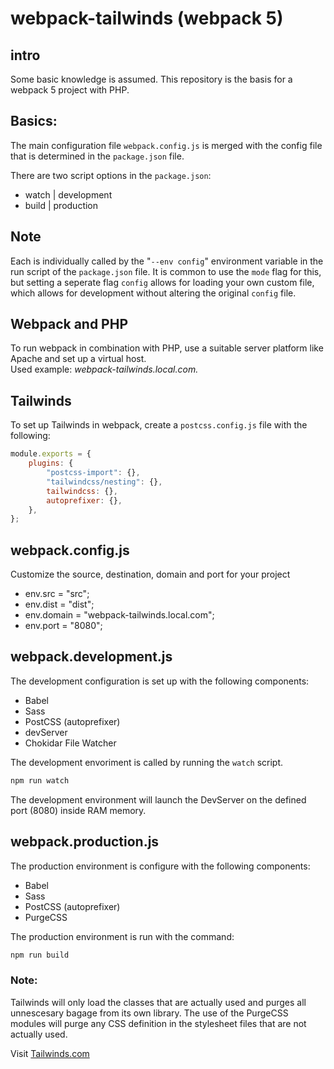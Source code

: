# webpack-tailwinds (webpack 5)

## intro
Some basic knowledge is assumed. This repository is the basis for a webpack 5 project with PHP.

## Basics:
The main configuration file `webpack.config.js` is merged with the config file that is determined in the `package.json` file.

There are two script options in the `package.json`:
- watch     | development
- build     | production

## Note
Each is individually called by the "`--env config`" environment variable in the run script of the `package.json` file. It is common to use the `mode` flag for this, but setting a seperate flag `config` allows for loading your own custom file, which allows for development without altering the original `config` file.


## Webpack and PHP
To run webpack in combination with PHP, use a suitable server platform like Apache and set up a virtual host.  
Used example: *webpack-tailwinds.local.com.*


## Tailwinds
To set up Tailwinds in webpack, create a `postcss.config.js` file with the following:

```js
module.exports = {
    plugins: {
        "postcss-import": {},
        "tailwindcss/nesting": {},
        tailwindcss: {},
        autoprefixer: {},
    },
};
```

## webpack.config.js
Customize the source, destination, domain and port for your project
  - env.src = "src";
  - env.dist = "dist";
  - env.domain = "webpack-tailwinds.local.com";
  - env.port = "8080";


## webpack.development.js

The development configuration is set up with the following components:

- Babel
- Sass
- PostCSS (autoprefixer)
- devServer
- Chokidar File Watcher

The development envoriment is called by running the `watch` script.
```sh
npm run watch
```

The development environment will launch the DevServer on the defined port (8080) inside RAM memory. 


## webpack.production.js
The production environment is configure with the following components:

- Babel
- Sass
- PostCSS (autoprefixer)
- PurgeCSS

The production environment is run with the command:
```sh
npm run build
```

### Note:   
Tailwinds will only load the classes that are actually used and purges all unnescesary bagage from its own library. The use of the PurgeCSS modules will purge any CSS definition in the stylesheet files that are not actually used.



Visit [Tailwinds.com](https://tailwindcss.com/)
